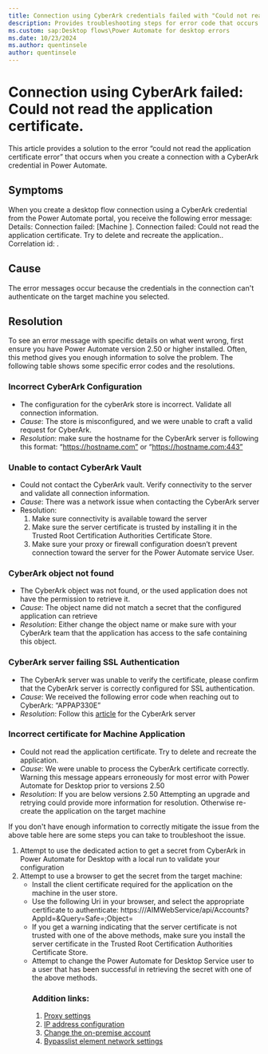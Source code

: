 ```yaml
---
title: Connection using CyberArk credentials failed with "Could not read the application certificate".
description: Provides troubleshooting steps for error code that occurs during the creation a connection with CyberArk credential in Microsoft Power Automate.
ms.custom: sap:Desktop flows\Power Automate for desktop errors
ms.date: 10/23/2024
ms.author: quentinsele 
author: quentinsele
---
```

# Connection using CyberArk failed: Could not read the application certificate. 
This article provides a solution to the error “could not read the application certificate error” that occurs when you create a connection with a CyberArk credential in Power Automate.

## Symptoms

When you create a desktop flow connection using a CyberArk credential from the Power Automate portal, you receive the following error message:
Details: Connection failed: [Machine <Machine ID>]. Connection failed: Could not read the application certificate. Try to delete and recreate the application.. Correlation id: <Correlation ID>.

## Cause
The error messages occur because the credentials in the connection can't authenticate on the target machine you selected.

## Resolution

To see an error message with specific details on what went wrong, first ensure you have Power Automate version 2.50 or higher installed. Often, this method gives you enough information to solve the problem. The following table shows some specific error codes and the resolutions.

### Incorrect CyberArk Configuration
- The configuration for the cyberArk store is incorrect. Validate all connection information.
- *Cause*: The store is misconfigured, and we were unable to craft a valid request for CyberArk.
- *Resolution*: make sure the hostname for the CyberArk server is following this format: “https://hostname.com” or “https://hostname.com:443”


### Unable to contact CyberArk Vault

- Could not contact the CyberArk vault. Verify connectivity to the server and validate all connection information.
- *Cause*: There was a network issue when contacting the CyberArk server
- Resolution:
    1. Make sure connectivity is available toward the server
    1. Make sure the server certificate is trusted by installing it in the Trusted Root Certification Authorities Certificate Store.
    1. Make sure your proxy or firewall configuration doesn’t prevent connection toward the server for the Power Automate service User. 

### CyberArk object not found

- The CyberArk object was not found, or the used application does not have the permission to retrieve it.
- *Cause*: The object name did not match a secret that the configured application can retrieve
- *Resolution*: Either change the object name or make sure with your CyberArk team that the application has access to the safe containing this object.

### CyberArk server failing SSL Authentication

- The CyberArk server was unable to verify the certificate, please confirm that the CyberArk server is correctly configured for SSL authentication.
- *Cause*: We received the following error code when reaching out to CyberArk: “APPAP330E”
- *Resolution*: Follow this [article](https://community.cyberark.com/s/article/CCP-Error-APPAP330E-Failed-to-verify-application-authentication-data-Could-not-obtain-client-certificate-details) for the CyberArk server

### Incorrect certificate for Machine Application
- Could not read the application certificate. Try to delete and recreate the application.
- *Cause*: We were unable to process the CyberArk certificate correctly. Warning this message appears erroneously for most error with Power Automate for Desktop prior to versions 2.50
- *Resolution*: If you are below versions 2.50 Attempting an upgrade and retrying could provide more information for resolution. Otherwise re-create the application on the target machine

If you don't have enough information to correctly mitigate the issue from the above table here are some steps you can take to troubleshoot the issue. 
1. Attempt to use the dedicated action to get a secret from CyberArk in Power Automate for Desktop with a local run to validate your configuration
1. Attempt to use a browser to get the secret from the target machine:
    - Install the client certificate required for the application on the machine in the user store.
    - Use the following Uri in your browser, and select the appropriate certificate to authenticate: https://<hostname>/AIMWebService/api/Accounts?AppId=<appid>&Query=Safe=<safe>;Object=<object>
1. If you get a warning indicating that the server certificate is not trusted with one of the above methods, make sure you install the server certificate in the Trusted Root Certification Authorities Certificate Store.
1. Attempt to change the Power Automate for Desktop Service user to a user that has been successful in retrieving the secret with one of the above methods.

### Addition links:
1. [Proxy settings](https://learn.microsoft.com/en-us/power-automate/desktop-flows/how-to/proxy-settings)
2. [IP address configuration](https://learn.microsoft.com/en-us/power-automate/ip-address-configuration)
3. [Change the on-premise account](https://learn.microsoft.com/en-us/power-automate/desktop-flows/troubleshoot#change-the-on-premises-service-account)
4. [Bypasslist element network settings](https://learn.microsoft.com/en-us/dotnet/framework/configure-apps/file-schema/network/bypasslist-element-network-settings)
